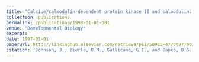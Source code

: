 ```yaml
---
title: "Calcium/calmodulin-dependent protein kinase II and calmodulin: regulators of the meiotic spindle in mouse eggs"
collection: publications
permalink: /publications/1998-01-01-DB1
venue: "Developmental Biology"
excerpt:
date: 1997-01-01
paperurl: http://linkinghub.elsevier.com/retrieve/pii/S0925-4773(97)00122-6
citation: 'Johnson, J., Bierle, B.M., Gallicano, G.I., and Capco, D.G.  (1998). "Calcium/calmodulin-dependent protein kinase II and calmodulin: regulators of the meiotic spindle in mouse eggs." <i>Developmental Biology</i>. 204, 464-477.'
---
```


